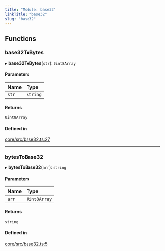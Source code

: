 ```yaml
---
title: "Module: base32"
linkTitle: "base32"
slug: "base32"
---
```


## Functions

### base32ToBytes

▸ **base32ToBytes**(`str`): `Uint8Array`

#### Parameters

| Name | Type |
| :------ | :------ |
| `str` | `string` |

#### Returns

`Uint8Array`

#### Defined in

[core/src/base32.ts:27](https://github.com/padloc/padloc/blob/b00eb4fd/packages/core/src/base32.ts#L27)

___

### bytesToBase32

▸ **bytesToBase32**(`arr`): `string`

#### Parameters

| Name | Type |
| :------ | :------ |
| `arr` | `Uint8Array` |

#### Returns

`string`

#### Defined in

[core/src/base32.ts:5](https://github.com/padloc/padloc/blob/b00eb4fd/packages/core/src/base32.ts#L5)
